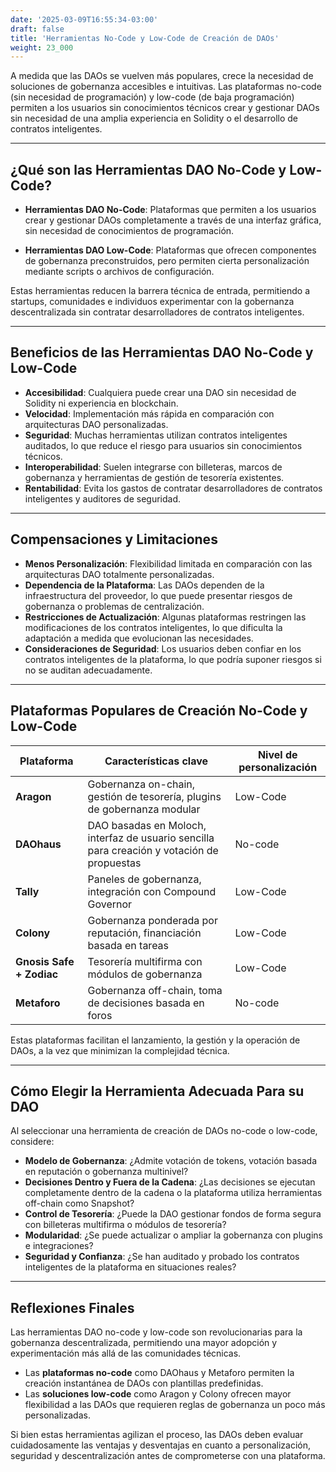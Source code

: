 ```yaml
---
date: '2025-03-09T16:55:34-03:00'
draft: false
title: 'Herramientas No-Code y Low-Code de Creación de DAOs'
weight: 23_000
---
```


A medida que las DAOs se vuelven más populares, crece la necesidad de soluciones de gobernanza accesibles e intuitivas. Las plataformas no-code (sin necesidad de programación) y low-code (de baja programación) permiten a los usuarios sin conocimientos técnicos crear y gestionar DAOs sin necesidad de una amplia experiencia en Solidity o el desarrollo de contratos inteligentes.

---

## **¿Qué son las Herramientas DAO No-Code y Low-Code?**

- **Herramientas DAO No-Code**: Plataformas que permiten a los usuarios crear y gestionar DAOs completamente a través de una interfaz gráfica, sin necesidad de conocimientos de programación.

- **Herramientas DAO Low-Code**: Plataformas que ofrecen componentes de gobernanza preconstruidos, pero permiten cierta personalización mediante scripts o archivos de configuración.

Estas herramientas reducen la barrera técnica de entrada, permitiendo a startups, comunidades e individuos experimentar con la gobernanza descentralizada sin contratar desarrolladores de contratos inteligentes.

---

## **Beneficios de las Herramientas DAO No-Code y Low-Code**

- **Accesibilidad**: Cualquiera puede crear una DAO sin necesidad de Solidity ni experiencia en blockchain. 
- **Velocidad**: Implementación más rápida en comparación con arquitecturas DAO personalizadas.
- **Seguridad**: Muchas herramientas utilizan contratos inteligentes auditados, lo que reduce el riesgo para usuarios sin conocimientos técnicos.
- **Interoperabilidad**: Suelen integrarse con billeteras, marcos de gobernanza y herramientas de gestión de tesorería existentes.
- **Rentabilidad**: Evita los gastos de contratar desarrolladores de contratos inteligentes y auditores de seguridad.

---

## **Compensaciones y Limitaciones**

- **Menos Personalización**: Flexibilidad limitada en comparación con las arquitecturas DAO totalmente personalizadas.
- **Dependencia de la Plataforma**: Las DAOs dependen de la infraestructura del proveedor, lo que puede presentar riesgos de gobernanza o problemas de centralización.
- **Restricciones de Actualización**: Algunas plataformas restringen las modificaciones de los contratos inteligentes, lo que dificulta la adaptación a medida que evolucionan las necesidades.
- **Consideraciones de Seguridad**: Los usuarios deben confiar en los contratos inteligentes de la plataforma, lo que podría suponer riesgos si no se auditan adecuadamente.

---

## **Plataformas Populares de Creación No-Code y Low-Code**

| **Plataforma** | **Características clave** | **Nivel de personalización** |
|-------------|---------------------------------|----------------------------|
| **Aragon** | Gobernanza on-chain, gestión de tesorería, plugins de gobernanza modular | Low-Code |
| **DAOhaus** | DAO basadas en Moloch, interfaz de usuario sencilla para creación y votación de propuestas | No-code |
| **Tally** | Paneles de gobernanza, integración con Compound Governor | Low-Code |
| **Colony** | Gobernanza ponderada por reputación, financiación basada en tareas | Low-Code |
| **Gnosis Safe + Zodiac** | Tesorería multifirma con módulos de gobernanza | Low-Code |
| **Metaforo** | Gobernanza off-chain, toma de decisiones basada en foros | No-code |

Estas plataformas facilitan el lanzamiento, la gestión y la operación de DAOs, a la vez que minimizan la complejidad técnica.

---

## **Cómo Elegir la Herramienta Adecuada Para su DAO**

Al seleccionar una herramienta de creación de DAOs no-code o low-code, considere:

- **Modelo de Gobernanza**: ¿Admite votación de tokens, votación basada en reputación o gobernanza multinivel?
- **Decisiones Dentro y Fuera de la Cadena**: ¿Las decisiones se ejecutan completamente dentro de la cadena o la plataforma utiliza herramientas off-chain como Snapshot?
- **Control de Tesorería**: ¿Puede la DAO gestionar fondos de forma segura con billeteras multifirma o módulos de tesorería?
- **Modularidad**: ¿Se puede actualizar o ampliar la gobernanza con plugins e integraciones?
- **Seguridad y Confianza**: ¿Se han auditado y probado los contratos inteligentes de la plataforma en situaciones reales?

---

## **Reflexiones Finales**

Las herramientas DAO no-code y low-code son revolucionarias para la gobernanza descentralizada, permitiendo una mayor adopción y experimentación más allá de las comunidades técnicas.

- Las **plataformas no-code** como DAOhaus y Metaforo permiten la creación instantánea de DAOs con plantillas predefinidas.
- Las **soluciones low-code** como Aragon y Colony ofrecen mayor flexibilidad a las DAOs que requieren reglas de gobernanza un poco más personalizadas.

Si bien estas herramientas agilizan el proceso, las DAOs deben evaluar cuidadosamente las ventajas y desventajas en cuanto a personalización, seguridad y descentralización antes de comprometerse con una plataforma.